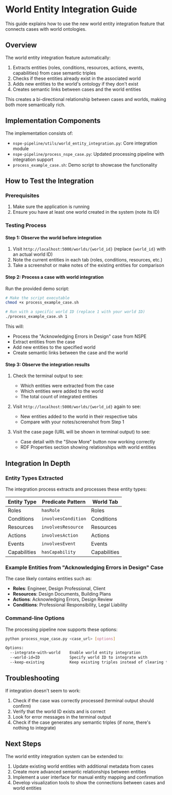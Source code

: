 # World Entity Integration Guide

This guide explains how to use the new world entity integration feature that connects cases with world ontologies.

## Overview

The world entity integration feature automatically:

1. Extracts entities (roles, conditions, resources, actions, events, capabilities) from case semantic triples
2. Checks if these entities already exist in the associated world
3. Adds new entities to the world's ontology if they don't exist
4. Creates semantic links between cases and the world entities

This creates a bi-directional relationship between cases and worlds, making both more semantically rich.

## Implementation Components

The implementation consists of:

- `nspe-pipeline/utils/world_entity_integration.py`: Core integration module
- `nspe-pipeline/process_nspe_case.py`: Updated processing pipeline with integration support
- `process_example_case.sh`: Demo script to showcase the functionality

## How to Test the Integration

### Prerequisites

1. Make sure the application is running
2. Ensure you have at least one world created in the system (note its ID)

### Testing Process

#### Step 1: Observe the world before integration

1. Visit `http://localhost:5000/worlds/{world_id}` (replace `{world_id}` with an actual world ID)
2. Note the current entities in each tab (roles, conditions, resources, etc.)
3. Take a screenshot or make notes of the existing entities for comparison

#### Step 2: Process a case with world integration

Run the provided demo script:

```bash
# Make the script executable
chmod +x process_example_case.sh

# Run with a specific world ID (replace 1 with your world ID)
./process_example_case.sh 1
```

This will:
- Process the "Acknowledging Errors in Design" case from NSPE
- Extract entities from the case
- Add new entities to the specified world
- Create semantic links between the case and the world

#### Step 3: Observe the integration results

1. Check the terminal output to see:
   - Which entities were extracted from the case
   - Which entities were added to the world
   - The total count of integrated entities

2. Visit `http://localhost:5000/worlds/{world_id}` again to see:
   - New entities added to the world in their respective tabs
   - Compare with your notes/screenshot from Step 1

3. Visit the case page (URL will be shown in terminal output) to see:
   - Case detail with the "Show More" button now working correctly
   - RDF Properties section showing relationships with world entities

## Integration In Depth

### Entity Types Extracted

The integration process extracts and processes these entity types:

| Entity Type | Predicate Pattern | World Tab |
|-------------|------------------|-----------|
| Roles | `hasRole` | Roles |
| Conditions | `involvesCondition` | Conditions |
| Resources | `involvesResource` | Resources |
| Actions | `involvesAction` | Actions |
| Events | `involvesEvent` | Events |
| Capabilities | `hasCapability` | Capabilities |

### Example Entities from "Acknowledging Errors in Design" Case

The case likely contains entities such as:

- **Roles**: Engineer, Design Professional, Client
- **Resources**: Design Documents, Building Plans
- **Actions**: Acknowledging Errors, Design Review
- **Conditions**: Professional Responsibility, Legal Liability

### Command-line Options

The processing pipeline now supports these options:

```bash
python process_nspe_case.py <case_url> [options]

Options:
  --integrate-with-world    Enable world entity integration
  --world-id=ID             Specify world ID to integrate with
  --keep-existing           Keep existing triples instead of clearing them
```

## Troubleshooting

If integration doesn't seem to work:

1. Check if the case was correctly processed (terminal output should confirm)
2. Verify that the world ID exists and is correct
3. Look for error messages in the terminal output
4. Check if the case generates any semantic triples (if none, there's nothing to integrate)

## Next Steps

The world entity integration system can be extended to:

1. Update existing world entities with additional metadata from cases
2. Create more advanced semantic relationships between entities
3. Implement a user interface for manual entity mapping and confirmation
4. Develop visualization tools to show the connections between cases and world entities
